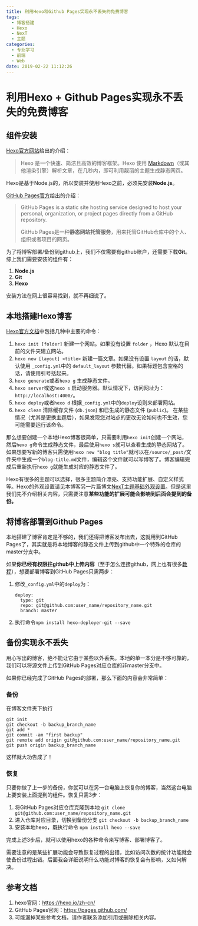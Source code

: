 ```yaml
---
title: 利用Hexo和Github Pages实现永不丢失的免费博客
tags:
  - 博客搭建
  - Hexo
  - NexT
  - 主题
categories:
  - 专业学习
  - 前端
  - Web
date: 2019-02-22 11:12:26
---
```



# 利用Hexo + Github Pages实现永不丢失的免费博客

## 组件安装

[Hexo官方网站](https://hexo.io/zh-cn/)给出的介绍：

> Hexo 是一个快速、简洁且高效的博客框架。Hexo 使用 [Markdown](http://daringfireball.net/projects/markdown/)（或其他渲染引擎）解析文章，在几秒内，即可利用靓丽的主题生成静态网页。

Hexo是基于Node.js的，所以安装并使用Hexo之前，必须先安装**Node.js**。

[GitHub Pages官方](https://pages.github.com/)给出的介绍：

> GitHub Pages is a static site hosting service designed to host your personal, organization, or project pages directly from a GitHub repository.
>
> GitHub Pages是一种**静态网站托管服务**，用来托管GitHub仓库中的个人、组织或者项目的网页。

为了将博客部署/备份到github上，我们不仅需要有github账户，还需要下载**Git**。综上我们需要安装的组件有：

1. **Node.js**
2. **Git**
3. **Hexo**

安装方法在网上很容易找到，就不再细说了。

<!--more-->

## 本地搭建Hexo博客

[Hexo官方文档](https://hexo.io/zh-cn/docs/)中包括几种中主要的命令：

1. `hexo init [folder]`
   新建一个网站。如果没有设置 `folder` ，Hexo 默认在目前的文件夹建立网站。
2. `hexo new [layout] <title>`
   新建一篇文章。如果没有设置 `layout` 的话，默认使用 `_config.yml`中的 `default_layout` 参数代替。如果标题包含空格的话，请使用引号括起来。
3. `hexo generate`或者`hexo g`
   生成静态文件。
4. `hexo server`或这`hexo s`
   启动服务器。默认情况下，访问网址为： `http://localhost:4000/`。
5. `hexo deploy`或者`hexo d`
   根据`_config.yml`中的`deploy`设则来部署网站。
6. `hexo clean`
   清除缓存文件 (`db.json`) 和已生成的静态文件 (`public`)。
   在某些情况（尤其是更换主题后），如果发现您对站点的更改无论如何也不生效，您可能需要运行该命令。

那么想要创建一个本地Hexo博客很简单，只需要利用`hexo init`创建一个网站，然后`hexo g`命令生成静态文件，最后使用`hexo s`就可以查看生成的静态网站了。如果想要写新的博客只需使用`hexo new "blog title"`就可以在`/source/_post/`文件夹中生成一个`blog-title.md`文件，编辑这个文件就可以写博客了。博客编辑完成后重新执行`hexo g`就能生成对应的静态文件了。

Hexo有很多的主题可以选择，很多主题简介漂亮、支持功能扩展、自定义样式等。Hexo的外观设置请见本博客另一片篇博文[NexT主题基础外观设置](https://freshmanhaner.github.io/2019/02/22/NexT主题基础外观设置/)。但是这里我们先不介绍相关内容，只需要注意**某些功能的扩展可能会影响到后面会提到的备份。**

## 将博客部署到Github Pages

本地搭建了博客肯定是不够的，我们还得把博客发布出去，这就用到GitHub Pages了，其实就是将本地博客的静态文件上传到github中一个特殊的仓库的master分支中。

如果**你已经有权限往github中上传内容**（至于怎么连接github，网上也有很多[教程](https://www.cnblogs.com/yunquan/p/4862723.html)），想要部署博客到GitHub Pages只需两步：

1. 修改`_config.yml`中的`deploy`为：

   ```
   deploy:
     type: git
     repo: git@github.com:user_name/repository_name.git
     branch: master
   ```

2. 执行命令`npm install hexo-deployer-git --save`

## 备份实现永不丢失

用心写出的博客，绝不能让它由于某些以外丢失。本地的单一本分是不够可靠的，我们可以将源文件上传到GitHub Pages对应仓库的非master分支中。

如果你已经完成了GitHub Pages的部署，那么下面的内容会非常简单：

### 备份

在博客文件夹下执行

```shell
git init
git checkout -b backup_branch_name
git add *
git commit -am "first backup"
git remote add origin git@github.com:user_name/repository_name.git
git push origin backup_branch_name
```

这样就大功告成了！

### 恢复

只要你做了上一步的备份，你就可以在另一台电脑上恢复你的博客，当然这台电脑上要安装上面提到的组件。恢复只需3步：

1. 将GitHub Pages对应仓库克隆到本地
   `git clone git@github.com:user_name/repository_name.git`
2. 进入仓库对应目录，切换到备份分支
   `git checkout -b backup_branch_name`
3. 安装本地hexo，既执行命令
   `npm install hexo --save`

完成上述3步后，就可以使用hexo的各种命令来写博客、部署博客了。

需要注意的是某些扩展功能会导致恢复过程的出错，比如访问次数的统计功能就会使备份过程出错。后面我会详细说明什么功能对博客的恢复会有影响，又如何解决。

## 参考文档

1. hexo官网：https://hexo.io/zh-cn/
2. GitHub Pages官网：https://pages.github.com/
3. 可能漏掉某些参考文档，请作者联系添加引用或删除相关内容。
